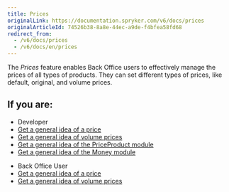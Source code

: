 ```yaml
---
title: Prices
originalLink: https://documentation.spryker.com/v6/docs/prices
originalArticleId: 74526b38-8a8e-44ec-a9de-f4bfea58fd68
redirect_from:
  - /v6/docs/prices
  - /v6/docs/en/prices
---
```


The *Prices* feature enables Back Office users to effectively manage the prices of all types of products. They can set different types of prices, like default, original, and volume prices.

## If you are:

<div class="mr-container">
    <div class="mr-list-container">
        <!-- col1 -->
        <div class="mr-col">
            <ul class="mr-list mr-list-green">
                <li class="mr-title">Developer</li>
                <li><a href="docs\scos\user\features\202009.0\prices\prices-feature-overview\price.md" class="mr-link">Get a general idea of a price</a></li>
                   <li><a href="docs\scos\user\features\202009.0\prices\prices-feature-overview\volume-prices.md" class="mr-link">Get a general idea of volume prices</a></li>
                <li><a href="docs\scos\user\features\202009.0\prices\prices-feature-overview\price.mdproduct-module-details-reference-information" class="mr-link">Get a general idea of the PriceProduct module</a></li>
                <li><a href="docs\scos\user\features\202009.0\prices\prices-feature-overview\priceproduct-module-details-reference-information.md" class="mr-link">Get a general idea of the Money module</a></li>
                            </ul>
        </div>
        <!-- col2 -->
        <div class="mr-col">
            <ul class="mr-list mr-list-blue">
                <li class="mr-title"> Back Office User</li>
                <li><a href="docs\scos\user\features\202009.0\prices\prices-feature-overview\price.md" class="mr-link">Get a general idea of a price</a></li>
                   <li><a href="docs\scos\user\features\202009.0\prices\prices-feature-overview\volume-prices.md" class="mr-link">Get a general idea of volume prices</a></li>
            </ul>
        </div>
    </div>
</div>
